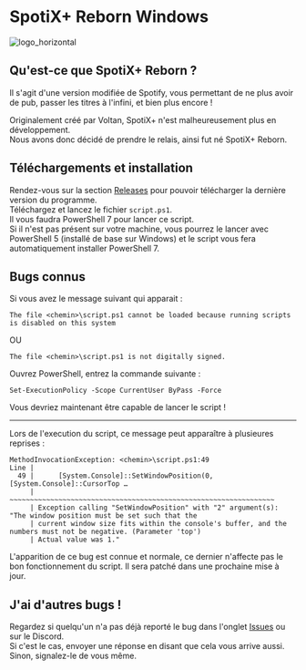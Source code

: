 # SpotiX+ Reborn Windows

![logo_horizontal](https://raw.githubusercontent.com/AgoyaSpotix/spotixplus-reborn-windows/refs/heads/main/logo/logo_horizontal.png)

## Qu'est-ce que SpotiX+ Reborn ?
Il s'agit d'une version modifiée de Spotify, vous permettant de ne plus avoir de pub, passer les titres à l'infini, et bien plus encore !

Originalement créé par Voltan, SpotiX+ n'est malheureusement plus en développement.\
Nous avons donc décidé de prendre le relais, ainsi fut né SpotiX+ Reborn.

## Téléchargements et installation
Rendez-vous sur la section [Releases](https://github.com/DelofJ/spotixplus-windows/releases) pour pouvoir télécharger la dernière version du programme.\
Téléchargez et lancez le fichier `script.ps1`.\
Il vous faudra PowerShell 7 pour lancer ce script.\
Si il n'est pas présent sur votre machine, vous pourrez le lancer avec PowerShell 5 (installé de base sur Windows) et le script vous fera automatiquement installer PowerShell 7.

## Bugs connus
Si vous avez le message suivant qui apparait :
```
The file <chemin>\script.ps1 cannot be loaded because running scripts is disabled on this system
```
OU
```
The file <chemin>\script.ps1 is not digitally signed.
```
Ouvrez PowerShell, entrez la commande suivante :
```
Set-ExecutionPolicy -Scope CurrentUser ByPass -Force
```
Vous devriez maintenant être capable de lancer le script !

------

Lors de l'execution du script, ce message peut apparaître à plusieures reprises :
```
MethodInvocationException: <chemin>\script.ps1:49
Line |
  49 |      [System.Console]::SetWindowPosition(0,[System.Console]::CursorTop …
     |      ~~~~~~~~~~~~~~~~~~~~~~~~~~~~~~~~~~~~~~~~~~~~~~~~~~~~~~~~~~~~~~~~~
     | Exception calling "SetWindowPosition" with "2" argument(s): "The window position must be set such that the
     | current window size fits within the console's buffer, and the numbers must not be negative. (Parameter 'top')
     | Actual value was 1."
```
L'apparition de ce bug est connue et normale, ce dernier n'affecte pas le bon fonctionnement du script. Il sera patché dans une prochaine mise à jour.

## J'ai d'autres bugs !
Regardez si quelqu'un n'a pas déjà reporté le bug dans l'onglet [Issues](https://github.com/DelofJ/spotixplus-windows/issues) ou sur le Discord.\
Si c'est le cas, envoyer une réponse en disant que cela vous arrive aussi.\
Sinon, signalez-le de vous même.

